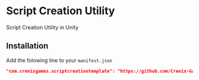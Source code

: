 # Script Creation Utility
Script Creation Utility in Unity

## Installation

Add the folowing line to your `manifest.json` 

```json
"com.crenixgames.scriptcreationtemplate": "https://github.com/Crenix-Games/ScriptCreationTemplates.git#1.0.0",
```